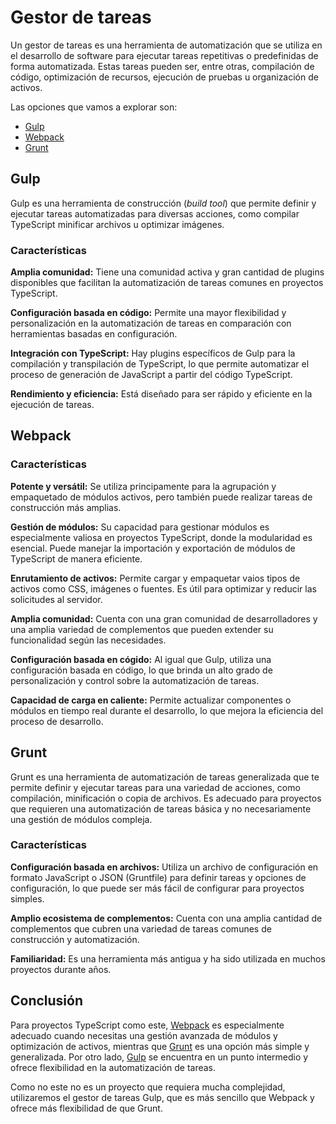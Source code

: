 # Gestor de tareas
Un gestor de tareas es una herramienta de automatización que se utiliza en el
desarrollo de software para ejecutar tareas repetitivas o predefinidas de
forma automatizada. Estas tareas pueden ser, entre otras, compilación de
código, optimización de recursos, ejecución de pruebas u organización de
activos.

Las opciones que vamos a explorar son:
* [Gulp](#gulp)
* [Webpack](#webpack)
* [Grunt](#grunt)


## Gulp
Gulp es una herramienta de construcción (_build tool_) que permite definir y
ejecutar tareas automatizadas para diversas acciones, como compilar TypeScript
minificar archivos u optimizar imágenes.

### Características
**Amplia comunidad:** Tiene una comunidad activa y gran cantidad de plugins
disponibles que facilitan la automatización de tareas comunes en proyectos
TypeScript.

**Configuración basada en código:** Permite una mayor flexibilidad y
personalización en la automatización de tareas en comparación con herramientas
basadas en configuración.

**Integración con TypeScript:** Hay plugins específicos de Gulp para la
compilación y transpilación de TypeScript, lo que permite automatizar el
proceso de generación de JavaScript a partir del código TypeScript.

**Rendimiento y eficiencia:** Está diseñado para ser rápido y eficiente en la
ejecución de tareas.

## Webpack
### Características
**Potente y versátil:** Se utiliza principamente para la agrupación y
empaquetado de módulos activos, pero también puede realizar tareas de
construcción más amplias.

**Gestión de módulos:** Su capacidad para gestionar módulos es especialmente
valiosa en proyectos TypeScript, donde la modularidad es esencial. Puede
manejar la importación y exportación de módulos de TypeScript de manera
eficiente.

**Enrutamiento de activos:** Permite cargar y empaquetar vaios tipos de activos
como CSS, imágenes o fuentes. Es útil para optimizar y reducir las solicitudes
al servidor.

**Amplia comunidad:** Cuenta con una gran comunidad de desarrolladores y una
amplia variedad de complementos que pueden extender su funcionalidad según
las necesidades.

**Configuración basada en cógido:** Al igual que Gulp, utiliza una
configuración basada en código, lo que brinda un alto grado de personalización
y control sobre la automatización de tareas.

**Capacidad de carga en caliente:** Permite actualizar componentes o módulos en
tiempo real durante el desarrollo, lo que mejora la eficiencia del proceso de
desarrollo.

## Grunt
Grunt es una herramienta de automatización de tareas generalizada que te
permite definir y ejecutar tareas para una variedad de acciones, como
compilación, minificación o copia de archivos. Es adecuado para proyectos que
requieren una automatización de tareas básica y no necesariamente una gestión
de módulos compleja.

### Características
**Configuración basada en archivos:** Utiliza un archivo de configuración en
formato JavaScript o JSON (Gruntfile) para definir tareas y opciones de
configuración, lo que puede ser más fácil de configurar para proyectos simples.

**Amplio ecosistema de complementos:** Cuenta con una amplia cantidad de
complementos que cubren una variedad de tareas comunes de construcción y
automatización.

**Familiaridad:** Es una herramienta más antigua y ha sido utilizada en muchos
proyectos durante años.

## Conclusión
Para proyectos TypeScript como este, [Webpack](#webpack) es especialmente
adecuado cuando necesitas una gestión avanzada de módulos y optimización de
activos, mientras que [Grunt](#grunt) es una opción más simple y generalizada.
Por otro lado, [Gulp](#gulp) se encuentra en un punto intermedio y ofrece
flexibilidad en la automatización de tareas.

Como no este no es un proyecto que requiera mucha complejidad, utilizaremos
el gestor de tareas Gulp, que es más sencillo que Webpack y ofrece más
flexibilidad de que Grunt.